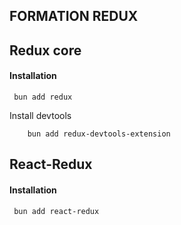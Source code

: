 ## FORMATION REDUX

## Redux core


#### Installation

```shell
 bun add redux
```

Install devtools

```shell
    bun add redux-devtools-extension
```

## React-Redux

#### Installation

```shell
 bun add react-redux
```